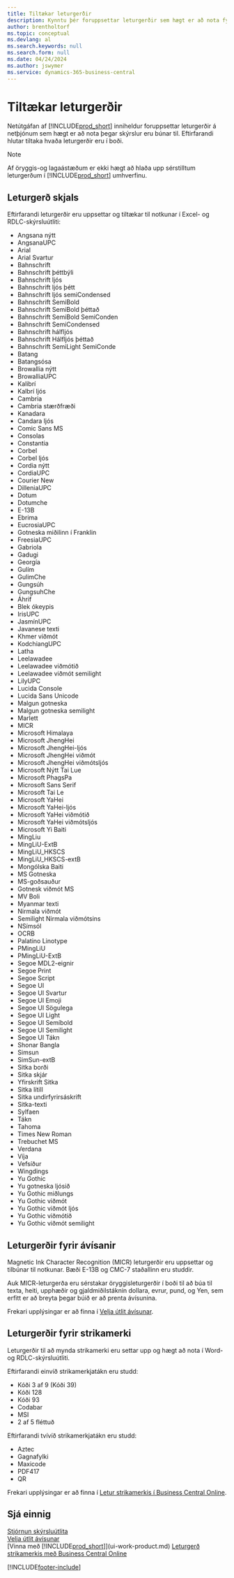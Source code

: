 ```yaml
---
title: Tiltækar leturgerðir
description: Kynntu þér foruppsettar leturgerðir sem hægt er að nota fyrir skýrslur út á við.
author: brentholtorf
ms.topic: conceptual
ms.devlang: al
ms.search.keywords: null
ms.search.form: null
ms.date: 04/24/2024
ms.author: jswymer
ms.service: dynamics-365-business-central
---
```

# Tiltækar leturgerðir

Netútgáfan af [!INCLUDE[prod_short](includes/prod_short.md)] inniheldur foruppsettar leturgerðir á netþjónum sem hægt er að nota þegar skýrslur eru búnar til. Eftirfarandi hlutar tiltaka hvaða leturgerðir eru í boði.

> [!NOTE]
> Af öryggis-og lagaástæðum er ekki hægt að hlaða upp sérstilltum leturgerðum í [!INCLUDE[prod_short](includes/prod_short.md)] umhverfinu.

## Leturgerð skjals

Eftirfarandi leturgerðir eru uppsettar og tiltækar til notkunar í Excel- og RDLC-skýrsluútliti:
 
* Angsana nýtt
* AngsanaUPC
* Arial
* Arial Svartur
* Bahnschrift
* Bahnschrift þéttbýli
* Bahnschrift ljós
* Bahnschrift ljós þétt
* Bahnschrift ljós semiCondensed
* Bahnschrift SemiBold
* Bahnschrift SemiBold þéttað
* Bahnschrift SemiBold SemiConden
* Bahnschrift SemiCondensed
* Bahnschrift hálfljós
* Bahnschrift Hálfljós þéttað
* Bahnschrift SemiLight SemiConde
* Batang
* Batangsósa
* Browallia nýtt
* BrowalliaUPC
* Kalibrí
* Kalbrí ljós
* Cambria
* Cambria stærðfræði
* Kanadara
* Candara ljós
* Comic Sans MS
* Consolas
* Constantia
* Corbel
* Corbel ljós
* Cordia nýtt
* CordiaUPC
* Courier New
* DilleniaUPC
* Dotum
* Dotumche
* E-13B
* Ebrima
* EucrosiaUPC
* Gotneska miðilinn í Franklin
* FreesiaUPC
* Gabriola
* Gadugi
* Georgía
* Gulím
* GulimChe
* Gungsúh
* GungsuhChe
* Áhrif
* Blek ókeypis
* IrisUPC
* JasmínUPC
* Javanese texti
* Khmer viðmót
* KodchiangUPC
* Latha
* Leelawadee
* Leelawadee viðmótið
* Leelawadee viðmót semilight
* LilyUPC
* Lucida Console
* Lucida Sans Unicode
* Malgun gotneska
* Malgun gotneska semilight
* Marlett
* MICR
* Microsoft Himalaya
* Microsoft JhengHei
* Microsoft JhengHei-ljós
* Microsoft JhengHei viðmót
* Microsoft JhengHei viðmótsljós
* Microsoft Nýtt Tai Lue
* Microsoft PhagsPa
* Microsoft Sans Serif
* Microsoft Tai Le
* Microsoft YaHei
* Microsoft YaHei-ljós
* Microsoft YaHei viðmótið
* Microsoft YaHei viðmótsljós
* Microsoft Yi Baiti
* MingLiu
* MingLiU-ExtB
* MingLiU_HKSCS
* MingLiU_HKSCS-extB
* Mongólska Baiti
* MS Gotneska
* MS-goðsauður
* Gotnesk viðmót MS
* MV Boli
* Myanmar texti
* Nirmala viðmót
* Semilight Nirmala viðmótsins
* NSímsól
* OCRB
* Palatino Linotype
* PMingLiU
* PMingLiU-ExtB
* Segoe MDL2-eignir
* Segoe Print
* Segoe Script
* Segoe UI
* Segoe UI Svartur
* Segoe UI Emoji
* Segoe UI Sögulega
* Segoe UI Light
* Segoe UI Semíbold
* Segoe UI Semilight
* Segoe UI Tákn
* Shonar Bangla
* Simsun
* SimSun-extB
* Sitka borði
* Sitka skjár
* Yfirskrift Sitka
* Sitka lítill
* Sitka undirfyrirsáskrift
* Sitka-texti
* Sylfaen
* Tákn
* Tahoma
* Times New Roman
* Trebuchet MS
* Verdana
* Víja
* Vefsíður
* Wingdings
* Yu Gothic
* Yu gotneska ljósið
* Yu Gothic miðlungs
* Yu Gothic viðmót
* Yu Gothic viðmót ljós
* Yu Gothic viðmótið
* Yu Gothic viðmót semilight

## Leturgerðir fyrir ávísanir

Magnetic Ink Character Recognition (MICR) leturgerðir eru uppsettar og tilbúnar til notkunar. Bæði E-13B og CMC-7 staðallinn eru studdir.  

Auk MICR-leturgerða eru sérstakar öryggisleturgerðir í boði til að búa til texta, heiti, upphæðir og gjaldmiðilstáknin dollara, evrur, pund, og Yen, sem erfitt er að breyta þegar búið er að prenta ávísunina.  

Frekari upplýsingar er að finna í [Velja útlit ávísunar](finance-how-define-check-layouts.md).  

## Leturgerðir fyrir strikamerki
Leturgerðir til að mynda strikamerki eru settar upp og hægt að nota í Word- og RDLC-skýrsluútliti.

Eftirfarandi einvíð strikamerkjatákn eru studd:
* Kóði 3 af 9 (Kóði 39)
* Kóði 128
* Kóði 93
* Codabar
* MSI
* 2 af 5 fléttuð

Eftirfarandi tvívíð strikamerkjatákn eru studd:
* Aztec
* Gagnafylki
* Maxicode
* PDF417
* QR

Frekari upplýsingar er að finna í [Letur strikamerkis í Business Central Online](/dynamics365/business-central/dev-itpro/developer/devenv-report-barcode-fonts).

## Sjá einnig

[Stjórnun skýrsluútlita](ui-manage-report-layouts.md)  
[Velja útlit ávísunar](finance-how-define-check-layouts.md)  
[Vinna með [!INCLUDE[prod_short](includes/prod_short.md)]](ui-work-product.md)
[Leturgerð strikamerkis með Business Central Online](/dynamics365/business-central/dev-itpro/developer/devenv-report-barcode-fonts)

[!INCLUDE[footer-include](includes/footer-banner.md)]
